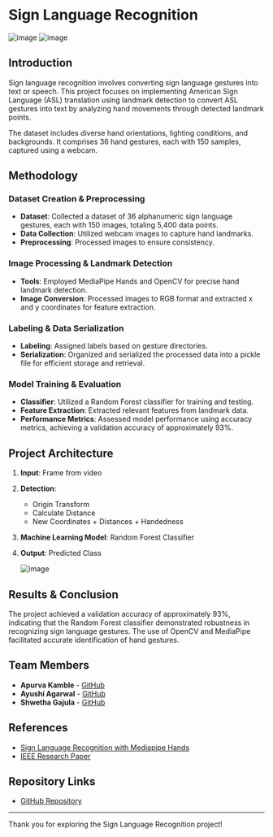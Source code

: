 # Sign Language Recognition

![image](https://github.com/apurva-1403/Sign-Language-Recognition/assets/108210483/56905d75-8a66-42d0-9604-a6f53617a24f)
![image](https://github.com/apurva-1403/Sign-Language-Recognition/assets/108210483/4692a7f3-8136-4b7e-ad6a-41b70920414a)

## Introduction

Sign language recognition involves converting sign language gestures into text or speech. This project focuses on implementing American Sign Language (ASL) translation using landmark detection to convert ASL gestures into text by analyzing hand movements through detected landmark points.

The dataset includes diverse hand orientations, lighting conditions, and backgrounds. It comprises 36 hand gestures, each with 150 samples, captured using a webcam.

## Methodology

### Dataset Creation & Preprocessing
- **Dataset**: Collected a dataset of 36 alphanumeric sign language gestures, each with 150 images, totaling 5,400 data points.
- **Data Collection**: Utilized webcam images to capture hand landmarks.
- **Preprocessing**: Processed images to ensure consistency.

### Image Processing & Landmark Detection
- **Tools**: Employed MediaPipe Hands and OpenCV for precise hand landmark detection.
- **Image Conversion**: Processed images to RGB format and extracted x and y coordinates for feature extraction.

### Labeling & Data Serialization
- **Labeling**: Assigned labels based on gesture directories.
- **Serialization**: Organized and serialized the processed data into a pickle file for efficient storage and retrieval.

### Model Training & Evaluation
- **Classifier**: Utilized a Random Forest classifier for training and testing.
- **Feature Extraction**: Extracted relevant features from landmark data.
- **Performance Metrics**: Assessed model performance using accuracy metrics, achieving a validation accuracy of approximately 93%.

## Project Architecture

1. **Input**: Frame from video
2. **Detection**: 
   - Origin Transform
   - Calculate Distance
   - New Coordinates + Distances + Handedness
3. **Machine Learning Model**: Random Forest Classifier
4. **Output**: Predicted Class

   ![image](https://github.com/apurva-1403/Sign-Language-Recognition/assets/108210483/9174c303-c6a8-4aec-89b3-2770d0f1a530)


## Results & Conclusion

The project achieved a validation accuracy of approximately 93%, indicating that the Random Forest classifier demonstrated robustness in recognizing sign language gestures. The use of OpenCV and MediaPipe facilitated accurate identification of hand gestures.

## Team Members

- **Apurva Kamble** - [GitHub](https://github.com/apurva-1403)
- **Ayushi Agarwal** - [GitHub](https://github.com/agarwalayushi2102)
- **Shwetha Gajula** - [GitHub](https://github.com/Shwetha1011)

## References

- [Sign Language Recognition with Mediapipe Hands](https://techcrunch.com/2019/08/19/this-hand-tracking-algorithm-could-lead-to-sign-language-recognition/)
- [IEEE Research Paper](https://ieeexplore.ieee.org/document/9908995)

## Repository Links

- [GitHub Repository](https://github.com/apurva-1403/Sign-Language-Recognition)

---

Thank you for exploring the Sign Language Recognition project!
